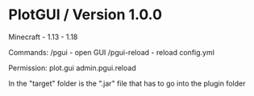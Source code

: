 # PlotGUI / Version 1.0.0
  Minecraft - 1.13 - 1.18

Commands: 
  /pgui - open GUI
  /pgui-reload - reload config.yml
  
Permission:
  plot.gui
  admin.pgui.reload

In the "target" folder is the ".jar" file that has to go into the plugin folder
